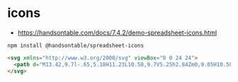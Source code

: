 # icons
- https://handsontable.com/docs/7.4.2/demo-spreadsheet-icons.html


```shell
npm install @handsontable/spreadsheet-icons
```


```html
<svg xmlns="http://www.w3.org/2000/svg" viewBox="0 0 24 24">
  <path d="M13.42,9.7l-.65,5.18H11.23L10.58,9.7V5.25h2.84Zm0,9.05H10.58V15.92h2.84Z"/>
</svg>
```
